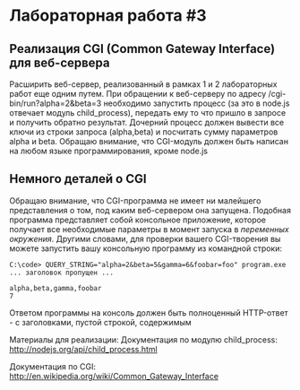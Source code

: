 # Лабораторная работа #3
## Реализация CGI (Common Gateway Interface) для веб-сервера

Расширить веб-сервер, реализованный в рамках 1 и 2 лабораторных работ еще одним путем.
При обращении к веб-серверу по адресу /cgi-bin/run?alpha=2&beta=3 необходимо запустить процесс (за это в node.js отвечает модуль child_process), передать ему то что пришло в запросе и получить обратно результат. Дочерний процесс должен вывести все ключи из строки запроса (alpha,beta) и посчитать сумму параметров alpha и beta.
Обращаю внимание, что CGI-модуль должен быть написан на любом языке программирования, кроме node.js

## Немного деталей о CGI

Обращаю внимание, что CGI-программа не имеет ни малейшего представления о том, под каким веб-сервером она запущена. Подобная программа представляет собой консольное приложение, которое получает все необходимые параметры в момент запуска в *переменных окружения*.
Другими словами, для проверки вашего CGI-творения вы можете запустить вашу консольную программу из командной строки:

```
C:\code> QUERY_STRING="alpha=2&beta=5&gamma=6&foobar=foo" program.exe
... заголовок пропущен ...

alpha,beta,gamma,foobar
7
```

Ответом программы на консоль должен быть полноценный HTTP-ответ - с заголовками, пустой строкой, содержимым


Материалы для реализации:
Документация по модулю child_process:
http://nodejs.org/api/child_process.html

Документация по CGI:
http://en.wikipedia.org/wiki/Common_Gateway_Interface

